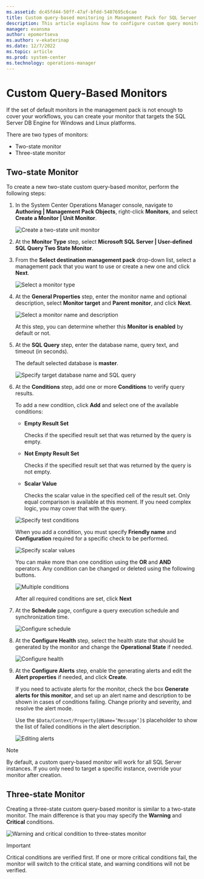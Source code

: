 ```yaml
---
ms.assetid: dc45fd44-50ff-47af-bfdd-5407695c6cae
title: Custom query-based monitoring in Management Pack for SQL Server
description: This article explains how to configure custom query monitor in Management Pack for SQL Server
manager: evansma
author: epomortseva
ms.author: v-ekaterinap
ms.date: 12/7/2022
ms.topic: article
ms.prod: system-center
ms.technology: operations-manager
---
```


# Custom Query-Based Monitors

If the set of default monitors in the management pack is not enough to cover your workflows, you can create your monitor that targets the SQL Server DB Engine for Windows and Linux platforms.

There are two types of monitors:

- Two-state monitor
- Three-state monitor

## Two-state Monitor

To create a new two-state custom query-based monitor, perform the following steps:

1. In the System Center Operations Manager console, navigate to **Authoring | Management Pack Objects**, right-click **Monitors**, and select **Create a Monitor | Unit Monitor**.

    ![Create a two-state unit monitor](./media/sql-server-management-pack/creating-unit-monitor.png)

2. At the **Monitor Type** step, select **Microsoft SQL Server | User-defined SQL Query Two State Monitor**.

3. From the **Select destination management pack** drop-down list, select a management pack that you want to use or create a new one and click **Next**.

    ![Select a monitor type](./media/sql-server-management-pack/selecting-monitor-type.png)

4. At the **General Properties** step, enter the monitor name and optional description, select **Monitor target** and **Parent monitor**, and click **Next**.

    ![Select a monitor name and description](./media/sql-server-management-pack/custom-monitor-name-and-description.png)

    At this step, you can determine whether this **Monitor is enabled** by default or not.

5. At the **SQL Query** step, enter the database name, query text, and timeout (in seconds).

    The default selected database is **master**.

    ![Specify target database name and SQL query](./media/sql-server-management-pack/unit-monitor-sql-query.png)

6. At the **Conditions** step, add one or more **Conditions** to verify query results.

    To add a new condition, click **Add** and select one of the available conditions:

    - **Empty Result Set**

      Checks if the specified result set that was returned by the query is empty.

    - **Not Empty Result Set**

      Checks if the specified result set that was returned by the query is not empty.

    - **Scalar Value**

      Checks the scalar value in the specified cell of the result set. Only equal comparison is available at this moment. If you need complex logic, you may cover that with the query.

    ![Specify test conditions](./media/sql-server-management-pack/unit-monitor-conditions.png)

    When you add a condition, you must specify **Friendly name** and **Configuration** required for a specific check to be performed.

    ![Specify scalar values](./media/sql-server-management-pack/editing-test-conditions.png)

    You can make more than one condition using the **OR** and **AND** operators. Any condition can be changed or deleted using the following buttons.

    ![Multiple conditions](./media/sql-server-management-pack/multiple-conditions.png)

    After all required conditions are set, click **Next**

7. At the **Schedule** page, configure a query execution schedule and synchronization time.

    ![Configure schedule](./media/sql-server-management-pack/unit-monitor-schedule.png)

8. At the **Configure Health** step, select the health state that should be generated by the monitor and change the **Operational State** if needed.

    ![Configure health](./media/sql-server-management-pack/configure-health.png)  

9. At the **Configure Alerts** step, enable the generating alerts and edit the **Alert properties** if needed, and click **Create**.

    If you need to activate alerts for the monitor, check the box **Generate alerts for this monitor**, and set up an alert name and description to be shown in cases of conditions failing. Change priority and severity, and resolve the alert mode.

    Use the `$Data/Context/Property[@Name=’Message’]$` placeholder to show the list of failed conditions in the alert description.

    ![Editing alerts](./media/sql-server-management-pack/editing-alerts.png)

> [!NOTE]
> By default, a custom query-based monitor will work for all SQL Server instances. If you only need to target a specific instance, override your monitor after creation.

## Three-state Monitor

Creating a three-state custom query-based monitor is similar to a two-state monitor. The main difference is that you may specify the **Warning** and **Critical** conditions.

![Warning and critical condition to three-states monitor](./media/sql-server-management-pack/warning-and-critical-conditions.png)

> [!IMPORTANT]
> Critical conditions are verified first. If one or more critical conditions fail, the monitor will switch to the critical state, and warning conditions will not be verified.
